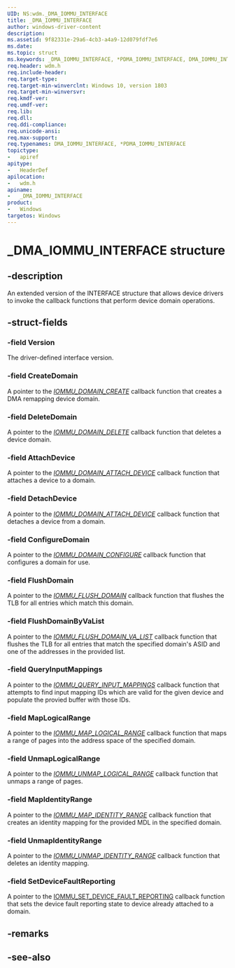 ```yaml
---
UID: NS:wdm._DMA_IOMMU_INTERFACE
title: _DMA_IOMMU_INTERFACE
author: windows-driver-content
description: 
ms.assetid: 9f82331e-29a6-4cb3-a4a9-12d079fdf7e6
ms.date: 
ms.topic: struct
ms.keywords: _DMA_IOMMU_INTERFACE, *PDMA_IOMMU_INTERFACE, DMA_IOMMU_INTERFACE, 
req.header: wdm.h
req.include-header:
req.target-type:
req.target-min-winverclnt: Windows 10, version 1803
req.target-min-winversvr:
req.kmdf-ver:
req.umdf-ver:
req.lib:
req.dll:
req.ddi-compliance:
req.unicode-ansi:
req.max-support:
req.typenames: DMA_IOMMU_INTERFACE, *PDMA_IOMMU_INTERFACE
topictype: 
-	apiref
apitype: 
-	HeaderDef
apilocation: 
-	wdm.h
apiname: 
-	_DMA_IOMMU_INTERFACE
product:
-	Windows
targetos: Windows
---
```


# _DMA_IOMMU_INTERFACE structure

## -description
An extended version of the INTERFACE structure that allows device drivers to invoke the callback functions that perform device domain operations.

## -struct-fields

### -field Version
The driver-defined interface version. 
 
### -field CreateDomain
A pointer to the [_IOMMU_DOMAIN_CREATE_](nc-wdm-iommu_domain_create.md) callback function that creates a DMA remapping device domain.
 
### -field DeleteDomain
A pointer to the [_IOMMU_DOMAIN_DELETE_](nc-wdm-iommu_domain_delete.md) callback function that deletes a device domain.
 
### -field AttachDevice
A pointer to the [_IOMMU_DOMAIN_ATTACH_DEVICE_](nc-wdm-iommu_domain_attach_device.md) callback function that attaches a device to a domain.
 
### -field DetachDevice
A pointer to the [_IOMMU_DOMAIN_ATTACH_DEVICE_](nc-wdm-iommu_domain_detach_device.md) callback function that detaches a device from a domain.
 
### -field ConfigureDomain
A pointer to the [_IOMMU_DOMAIN_CONFIGURE_](nc-wdm-iommu_domain_configure.md) callback function that configures a domain for use.
 
### -field FlushDomain
A pointer to the [_IOMMU_FLUSH_DOMAIN_](nc-wdm-iommu_flush_domain.md) callback function that flushes the TLB for all entries which match this domain.
 
### -field FlushDomainByVaList
A pointer to the [_IOMMU_FLUSH_DOMAIN_VA_LIST_](nc-wdm-iommu_flush_domain_va_list.md) callback function that flushes the TLB for all entries that match the specified domain's ASID and one of the addresses in the provided list. 
 
### -field QueryInputMappings
A pointer to the [_IOMMU_QUERY_INPUT_MAPPINGS_](nc-wdm-iommu_query_input_mappings.md) callback function that attempts to find input mapping IDs which are valid for the given device and populate the provied buffer with those IDs.
 
### -field MapLogicalRange
A pointer to the [_IOMMU_MAP_LOGICAL_RANGE_](nc-wdm-iommu_map_logical_range.md) callback function that maps a range of pages into the address space of the specified domain.
 
### -field UnmapLogicalRange
A pointer to the [_IOMMU_UNMAP_LOGICAL_RANGE_](nc-wdm-iommu_unmap_logical_range.md) callback function that unmaps a range of pages.
 
### -field MapIdentityRange
A pointer to the [_IOMMU_MAP_IDENTITY_RANGE_](nc-wdm-iommu_map_identity_range.md) callback function that creates an identity mapping for the provided MDL in the specified domain.
 
### -field UnmapIdentityRange
A pointer to the [_IOMMU_UNMAP_IDENTITY_RANGE_](nc-wdm-iommu_unmap_identity_range.md) callback function that deletes an identity mapping.

### -field SetDeviceFaultReporting
A pointer to the [IOMMU_SET_DEVICE_FAULT_REPORTING](nc-wdm-iommu_set_device_fault_reporting.md) callback function that sets the device fault reporting state to device already attached to a domain.

## -remarks

## -see-also
